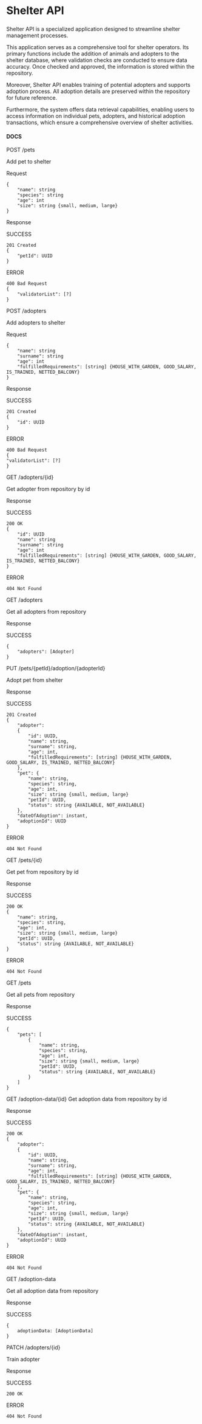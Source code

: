 # Shelter API

### 
Shelter API is a specialized application designed to streamline shelter management processes.

This application serves as a comprehensive tool for shelter operators. Its primary functions include the addition of 
animals and adopters to the shelter database, where validation checks are conducted to ensure data accuracy. Once 
checked and approved, the information is stored within the repository.

Moreover, Shelter API enables training of potential adopters and supports adoption process. All adoption details are 
preserved within the repository for future reference.

Furthermore, the system offers data retrieval capabilities, enabling users to access information on individual pets, 
adopters, and historical adoption transactions, which ensure a comprehensive overview of shelter activities.

#### DOCS

POST /pets

Add pet to shelter

Request
```
{
    "name": string
    "species": string
    "age": int
    "size": string {small, medium, large}
}
```
Response

SUCCESS
```
201 Created
{
    "petId": UUID
}
```
ERROR
```
400 Bad Request
{
    "validatorList": [?]
}
```

POST /adopters

Add adopters to shelter

Request
```
{
    "name": string
    "surname": string
    "age": int
    "fulfilledRequirements": [string] {HOUSE_WITH_GARDEN, GOOD_SALARY, IS_TRAINED, NETTED_BALCONY}
}
```
Response

SUCCESS
```
201 Created
{
    "id": UUID
}
```
ERROR
```
400 Bad Request
{
"validatorList": [?]
}
```

GET /adopters/{id}

Get adopter from repository by id

Response

SUCCESS
```
200 OK
{
    "id": UUID
    "name": string
    "surname": string
    "age": int
    "fulfilledRequirements": [string] {HOUSE_WITH_GARDEN, GOOD_SALARY, IS_TRAINED, NETTED_BALCONY}
}
```
ERROR
```
404 Not Found
```

GET /adopters

Get all adopters from repository

Response

SUCCESS
```
{
    "adopters": [Adopter]
}
```

PUT /pets/{petId}/adoption/{adopterId}

Adopt pet from shelter

Response

SUCCESS
```
201 Created
{
    "adopter": 
    {
        "id": UUID,
        "name": string,
        "surname": string,
        "age": int,
        "fulfilledRequirements": [string] {HOUSE_WITH_GARDEN, GOOD_SALARY, IS_TRAINED, NETTED_BALCONY}
    },
    "pet": {
        "name": string,
        "species": string,
        "age": int,
        "size": string {small, medium, large}
        "petId": UUID,
        "status": string {AVAILABLE, NOT_AVAILABLE}
    },
    "dateOfAdoption": instant,
    "adoptionId": UUID
}
```
ERROR
```
404 Not Found
```

GET /pets/{id}

Get pet from repository by id

Response

SUCCESS
```
200 OK
{
    "name": string,
    "species": string,
    "age": int,
    "size": string {small, medium, large}
    "petId": UUID,
    "status": string {AVAILABLE, NOT_AVAILABLE}
}
```
ERROR
```
404 Not Found
```

GET /pets

Get all pets from repository

Response

SUCCESS
```
{
    "pets": [
        {
            "name": string,
            "species": string,
            "age": int,
            "size": string {small, medium, large}
            "petId": UUID,
            "status": string {AVAILABLE, NOT_AVAILABLE}
        }
    ]
}
```

GET /adoption-data/{id}
Get adoption data from repository by id

Response

SUCCESS
```
200 OK
{
    "adopter": 
    {
        "id": UUID,
        "name": string,
        "surname": string,
        "age": int,
        "fulfilledRequirements": [string] {HOUSE_WITH_GARDEN, GOOD_SALARY, IS_TRAINED, NETTED_BALCONY}
    },
    "pet": {
        "name": string,
        "species": string,
        "age": int,
        "size": string {small, medium, large}
        "petId": UUID,
        "status": string {AVAILABLE, NOT_AVAILABLE}
    },
    "dateOfAdoption": instant,
    "adoptionId": UUID
}
```
ERROR
```
404 Not Found
```

GET /adoption-data

Get all adoption data from repository

Response

SUCCESS
```
{
    adoptionData: [AdoptionData]
}
```

PATCH /adopters/{id}

Train adopter

Response

SUCCESS
```
200 OK
```
ERROR
```
404 Not Found
```
